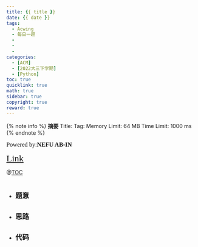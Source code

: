 ```yaml
---
title: {{ title }}
date: {{ date }}
tags:
  - Acwing
  - 每日一题
  - 
  - 
  - 
categories:
  - [ACM]
  - [2022大三下学期]
  - [Python]
toc: true
quicklink: true
math: true
sidebar: true
copyright: true
reward: true
---
```



{% note info %}
**摘要**
Title: 
Tag: 
Memory Limit: 64 MB
Time Limit: 1000 ms
{% endnote %}
<!-- more -->

<font size=3 face=楷体>Powered by:**NEFU AB-IN**</font>

<font color=#FFA500 size=5 face=楷体>[Link]()</font>

@[TOC](文章目录)

# <font color=#6495ED size=6></font>

* ## <font size=4 face=粗体>题意</font>

  

* ## <font size=4 face=粗体>思路</font>



* ## <font size=4 face=粗体>代码</font>
